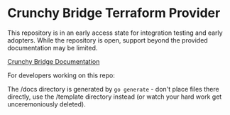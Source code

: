 # Crunchy Bridge Terraform Provider

This repository is in an early access state for integration testing and early adopters. While the repository is open, support beyond the provided documentation may be limited.

[Crunchy Bridge Documentation](https://docs.crunchybridge.com)


For developers working on this repo:

The /docs directory is generated by `go generate` - don't place files there directly, use the /template directory instead (or watch your hard work get unceremoniously deleted).
